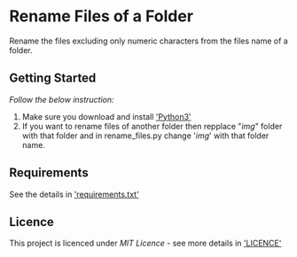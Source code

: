 # Rename Files of a Folder
Rename the files excluding only numeric characters from the files name of a folder.

## Getting Started

_Follow the below instruction:_
1. Make sure you download and install ['Python3'](https://www.python.org/downloads/)
2. If you want to rename files of another folder then repplace "_img_" folder with that folder
   and in rename_files.py change '_img_' with that folder name.
   
## Requirements
See the details in ['requirements.txt'](https://github.com/somdipguha2456/rename_file/blob/master/requirements.txt)
## Licence
This project is licenced under _MIT Licence_ - see more details in ['LICENCE'](https://github.com/somdipguha2456/rename_file/blob/master/LICENSE)
